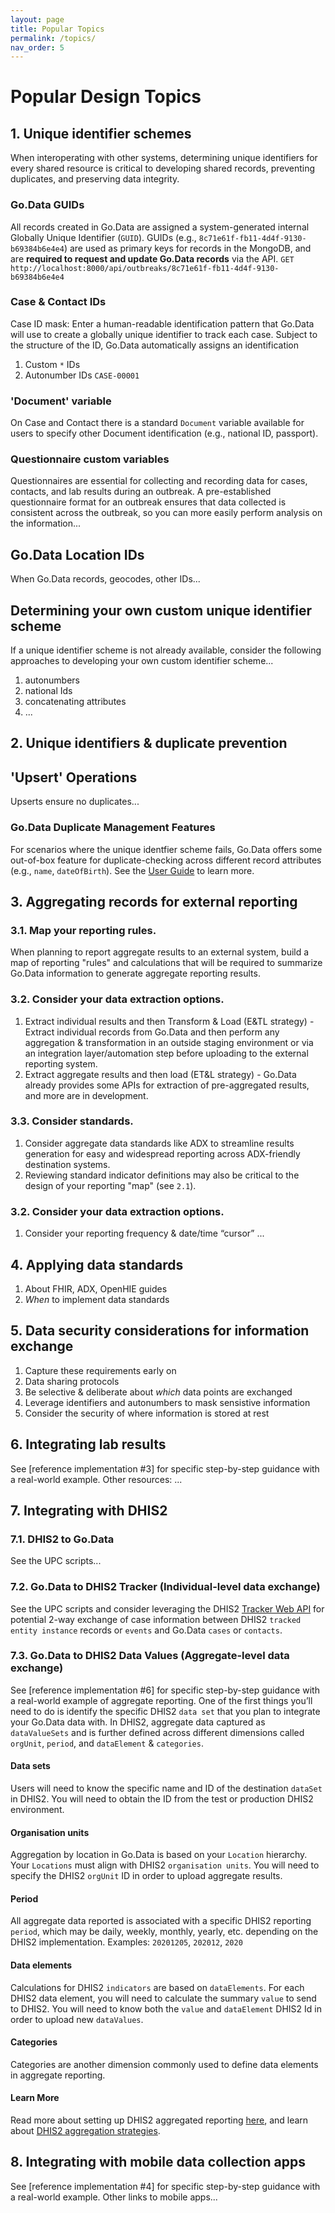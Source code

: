 ```yaml
---
layout: page
title: Popular Topics
permalink: /topics/
nav_order: 5
---
```


# Popular Design Topics

## 1. Unique identifier schemes
When interoperating with other systems, determining unique identifiers for every shared resource is critical to developing shared records, preventing duplicates, and preserving data integrity. 

### Go.Data GUIDs
All records created in Go.Data are assigned a system-generated internal Globally Unique Identifier (`GUID`). 
GUIDs (e.g., `8c71e61f-fb11-4d4f-9130-b69384b6e4e4`) are used as primary
keys for records in the MongoDB, and are **required to request and update Go.Data records** via the API.
`GET  http://localhost:8000/api/outbreaks/8c71e61f-fb11-4d4f-9130-b69384b6e4e4`

### Case & Contact IDs
Case ID mask: Enter a human-readable identification pattern that Go.Data will use to
create a globally unique identifier to track each case. Subject to the structure of the ID,
Go.Data automatically assigns an identification
1. Custom `*` IDs
2. Autonumber IDs `CASE-00001`

### 'Document' variable
On Case and Contact there is a standard `Document` variable available for users to specify other Document identification (e.g., national ID, passport). 

### Questionnaire custom variables
Questionnaires are essential for collecting and recording data for cases, contacts, and lab results
during an outbreak. A pre-established questionnaire format for an outbreak ensures that data
collected is consistent across the outbreak, so you can more easily perform analysis on the
information...

## Go.Data Location IDs
When Go.Data records, geocodes, other IDs...

## Determining your own custom unique identifier scheme
If a unique identifier scheme is not already available, consider the following approaches to developing your own custom identifier scheme...
1. autonumbers
2. national Ids
3. concatenating attributes
4. ...

## 2. Unique identifiers & duplicate prevention
## 'Upsert' Operations
Upserts ensure no duplicates...

### Go.Data Duplicate Management Features
For scenarios where the unique identfier scheme fails, Go.Data offers some out-of-box feature for duplicate-checking across different record attributes (e.g., `name`, `dateOfBirth`). See the [User Guide](...) to learn more. 


## 3. Aggregating records for external reporting
### 3.1. Map your reporting rules.
When planning to report aggregate results to an external system, build a map of reporting "rules" and calculations that will be required to summarize Go.Data information to generate aggregate reporting results. 

### 3.2. Consider your data extraction options. 
1. Extract individual results and then Transform & Load (E&TL strategy) - Extract individual records from Go.Data and then perform any aggregation & transformation in an outside staging environment or via an integration layer/automation step before uploading to the external reporting system. 
2. Extract aggregate results and then load (ET&L strategy) - Go.Data already provides some APIs for extraction of pre-aggregated results, and more are in development. 

### 3.3. Consider standards.
1. Consider aggregate data standards like ADX to streamline results generation for easy and widespread reporting across ADX-friendly destination systems. 
2. Reviewing standard indicator definitions may also be critical to the design of your reporting "map" (see `2.1`). 

### 3.2. Consider your data extraction options. 
1. Consider your reporting frequency & date/time “cursor” ... 


## 4. Applying data standards
1. About FHIR, ADX, OpenHIE guides
2. _When_ to implement data standards

## 5. Data security considerations for information exchange
1. Capture these requirements early on
2. Data sharing protocols
3. Be selective & deliberate about _which_ data points are exchanged
4. Leverage identifiers and autonumbers to mask sensistive information
5. Consider the security of where information is stored at rest

## 6. Integrating lab results
See [reference implementation #3] for specific step-by-step guidance with a real-world example. Other resources: ...

## 7. Integrating with DHIS2
### 7.1. DHIS2 to Go.Data
See the UPC scripts... 

### 7.2. Go.Data to DHIS2 Tracker (Individual-level data exchange)
See the UPC scripts and consider leveraging the DHIS2 [Tracker Web API](https://docs.dhis2.org/2.34/en/dhis2_developer_manual/web-api.html#tracker-web-api) for potential 2-way exchange of case information between DHIS2 `tracked entity instance` records or `events` and Go.Data `cases` or `contacts`. 

### 7.3. Go.Data to DHIS2 Data Values (Aggregate-level data exchange)
See [reference implementation #6] for specific step-by-step guidance with a real-world example of aggregate reporting. 
One of the first things you’ll need to do is identify the specific DHIS2 `data set` that you plan to integrate your Go.Data data with. In DHIS2, aggregate data captured as `dataValueSets` and is further defined across different dimensions called `orgUnit`, `period`, and `dataElement` & `categories`. 

#### Data sets
Users will need to know the specific name and ID of the destination `dataSet` in DHIS2. You will need to obtain the ID from the test or production DHIS2 environment.

#### Organisation units
Aggregation by location in Go.Data is based on your `Location` hierarchy. Your `Locations` must align with DHIS2 `organisation units`. You will need to specify the DHIS2 `orgUnit` ID in order to upload aggregate results. 

#### Period
All aggregate data reported is associated with a specific DHIS2 reporting `period`, which may be daily, weekly, monthly, yearly, etc. depending on the DHIS2 implementation. Examples: `20201205`, `202012`, `2020`

#### Data elements
Calculations for DHIS2 `indicators` are based on `dataElements`. For each DHIS2 data element, you will need to calculate the summary `value` to send to DHIS2. You will need to know both the `value` and `dataElement` DHIS2 Id in order to upload new `dataValues`. 

#### Categories
Categories are another dimension commonly used to define data elements in aggregate reporting.

#### Learn More
Read more about setting up DHIS2 aggregated reporting [here](https://docs.dhis2.org/2.31/en/user/html/setting_up_reporting.html), and learn about [DHIS2 aggregation strategies](https://docs.dhis2.org/master/en/implementer/html/aggregation-strategy-in-dhis2.html). 


## 8. Integrating with mobile data collection apps 
See [reference implementation #4] for specific step-by-step guidance with a real-world example. Other links to mobile apps...
